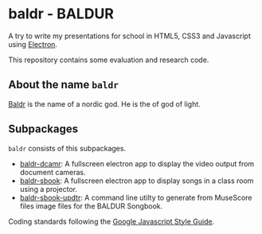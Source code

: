 # baldr - BALDUR

A try to write my presentations for school in HTML5, CSS3 and
Javascript using [Electron](https://electron.atom.io/).

This repository contains some evaluation and research code.

## About the name `baldr`

[Baldr](https://en.wikipedia.org/wiki/Baldr) is the name of a nordic
god. He is the of god of light.

## Subpackages

`baldr` consists of this subpackages.

* [baldr-dcamr](https://github.com/JosefFriedrich-nodejs/baldr-dcamr):
  A fullscreen electron app to display the video output from document
  cameras.
* [baldr-sbook](https://github.com/JosefFriedrich-nodejs/baldr-sbook):
  A fullscreen electron app to display songs in a class room using a
  projector.
* [baldr-sbook-updtr](https://github.com/JosefFriedrich-nodejs/baldr-sbook-updtr):
  A command line utilty to generate from MuseScore files image files
  for the BALDUR Songbook.

Coding standards following the [Google Javascript Style
Guide](https://google.github.io/styleguide/javascriptguide.xml).
